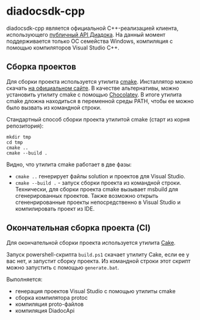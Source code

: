 # diadocsdk-cpp

diadocsdk-cpp является официальной C++-реализацией клиента, использующего [публичный API Диадока](http://api-docs.diadoc.ru/).
На данный момент поддерживается только ОС семейства Windows, компиляция с помощью компиляторов Visual Studio С++.

## Сборка проектов

Для сборки проекта используется утилита [cmake](cmake.org). Инсталлятор можно скачать [на официальном сайте](https://cmake.org/download/). В качестве альтернативы, можно установить утилиту cmake с помощью [Chocolatey](https://chocolatey.org/packages/cmake.install). В итоге утилита cmake дложна находиться в переменной среды PATH, чтобы ее можно было вызвать из командной строки.

Стандартный способ сборки проекта утилитой cmake (старт из корня репозитория):

```
mkdir tmp
cd tmp
cmake ..
cmake --build .
```

Видно, что утилита cmake работает в две фазы:
- `cmake ..` генерирует файлы solution и проектов для Visual Studio.
- `cmake --build .` - запуск сборки проекта из командной строки. Технически, для сборки проекта cmake вызывает msbuild для сгенерированных проектов. Также возможно открыть сгененрированные проекты непосредственно в Visual Studio и компилировать проект из IDE.

## Окончательная сборка проекта (CI)

Для окончательной сборки проекта используется утилита [Cake](http://cakebuild.net/).

Запуск powershell-скрипта `build.ps1` скачает утилиту Cake, если ее у вас нет, и запустит сборку проекта.
Из командной строки этот скрипт можно запустить с помощью `generate.bat`.

Выполняется:

- генерация проектов Visual Studio с помощью утилиты cmake
- сборка компилятора protoc
- компиляция proto-файлов
- компиляция DiadocApi